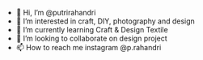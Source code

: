 - 👋 Hi, I’m @putrirahandri
- 👀 I’m interested in craft, DIY, photography and design
- 🌱 I’m currently learning Craft & Design Textile
- 💞️ I’m looking to collaborate on design project
- 📫 How to reach me instagram @p.rahandri

<!---
putrirahandri/putrirahandri is a ✨ special ✨ repository because its `README.md` (this file) appears on your GitHub profile.
You can click the Preview link to take a look at your changes.
--->
